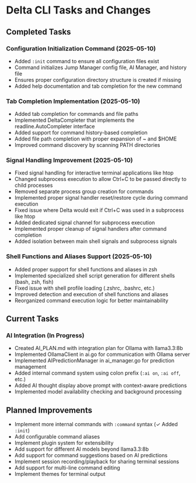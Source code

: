 # Delta CLI Tasks and Changes

## Completed Tasks

### Configuration Initialization Command (2025-05-10)
- Added `:init` command to ensure all configuration files exist
- Command initializes Jump Manager config file, AI Manager, and history file
- Ensures proper configuration directory structure is created if missing
- Added help documentation and tab completion for the new command

### Tab Completion Implementation (2025-05-10)
- Added tab completion for commands and file paths
- Implemented DeltaCompleter that implements the readline.AutoCompleter interface
- Added support for command history-based completion
- Added file path completion with proper expansion of ~ and $HOME
- Improved command discovery by scanning PATH directories

### Signal Handling Improvement (2025-05-10)
- Fixed signal handling for interactive terminal applications like htop
- Changed subprocess execution to allow Ctrl+C to be passed directly to child processes
- Removed separate process group creation for commands
- Implemented proper signal handler reset/restore cycle during command execution
- Fixed issue where Delta would exit if Ctrl+C was used in a subprocess like htop
- Added dedicated signal channel for subprocess execution
- Implemented proper cleanup of signal handlers after command completion
- Added isolation between main shell signals and subprocess signals

### Shell Functions and Aliases Support (2025-05-10)
- Added proper support for shell functions and aliases in zsh
- Implemented specialized shell script generation for different shells (bash, zsh, fish)
- Fixed issue with shell profile loading (.zshrc, .bashrc, etc.)
- Improved detection and execution of shell functions and aliases
- Reorganized command execution logic for better maintainability

## Current Tasks

### AI Integration (In Progress)
- Created AI_PLAN.md with integration plan for Ollama with llama3.3:8b
- Implemented OllamaClient in ai.go for communication with Ollama server
- Implemented AIPredictionManager in ai_manager.go for prediction management
- Added internal command system using colon prefix (`:ai on`, `:ai off`, etc.)
- Added AI thought display above prompt with context-aware predictions
- Implemented model availability checking and background processing

## Planned Improvements

- Implement more internal commands with `:command` syntax (✓ Added `:init`)
- Add configurable command aliases
- Implement plugin system for extensibility
- Add support for different AI models beyond llama3.3:8b
- Add support for command suggestions based on AI predictions
- Implement session recording/playback for sharing terminal sessions
- Add support for multi-line command editing
- Implement themes for terminal output